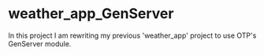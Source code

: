 # weather_app_GenServer
In this project I am rewriting my previous 'weather_app' project to use OTP's GenServer module.
